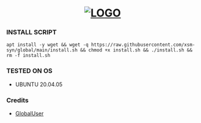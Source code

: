 <h1 align="center">
  <a href="https://github.com/xsm-syn/global"><img src="https://github.com/xsm-syn/global/raw/main/assets/logo.png" alt="LOGO"></a>
</h1>

### INSTALL SCRIPT
<pre><code>apt install -y wget && wget -q https://raw.githubusercontent.com/xsm-syn/global/main/install.sh && chmod +x install.sh && ./install.sh && rm -f install.sh</code></pre>

### TESTED ON OS 
- UBUNTU 20.04.05

### Credits
- [GlobalUser](https://t.me/after_sweet)
